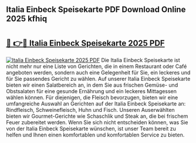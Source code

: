 ## Italia Einbeck Speisekarte PDF Download Online 2025 kfhiq

# <h2><a href="http://gc8l6cr.nevu.top/?p=Italia+Einbeck+Speisekarte">🔗 👉🔴 Italia Einbeck Speisekarte 2025 PDF</a></h2>

[![Italia Einbeck Speisekarte 2025 PDF](https://i.imgur.com/dBaPXMq.png)](http://gc8l6cr.nevu.top/?p=Italia+Einbeck+Speisekarte)
Die Italia Einbeck Speisekarte ist nicht mehr nur eine Liste von Gerichten, die in einem Restaurant oder Café angeboten werden, sondern auch eine Gelegenheit für Sie, ein leckeres und für Sie passendes Gericht zu wählen. Auf unserer Italia Einbeck Speisekarte bieten wir einen Salatbereich an, in dem Sie aus frischen Gemüse- und Obstsalaten für eine gesunde Ernährung und ein leckeres Mittagessen wählen können. Für diejenigen, die Fleisch bevorzugen, bieten wir eine umfangreiche Auswahl an Gerichten auf der Italia Einbeck Speisekarte an: Rindfleisch, Schweinefleisch, Huhn und Fisch. Unseren Auserwählten bieten wir Gourmet-Gerichte wie Schaschlik und Steak an, die bei frischem Feuer zubereitet werden. Wenn Sie sich nicht entscheiden können, was Sie von der Italia Einbeck Speisekarte wünschen, ist unser Team bereit zu helfen und Ihnen einen komfortablen und komfortablen Service zu bieten.
